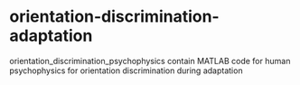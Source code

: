 # orientation-discrimination-adaptation

orientation_discrimination_psychophysics contain MATLAB code for human psychophysics for orientation discrimination during adaptation
